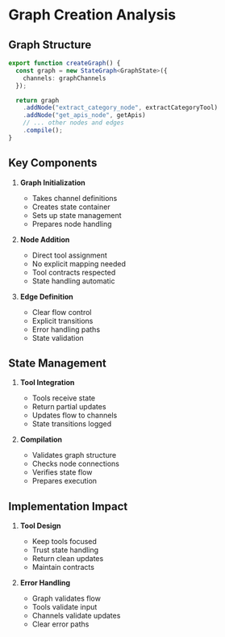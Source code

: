 # Graph Creation Analysis

## Graph Structure
```typescript
export function createGraph() {
  const graph = new StateGraph<GraphState>({
    channels: graphChannels
  });

  return graph
    .addNode("extract_category_node", extractCategoryTool)
    .addNode("get_apis_node", getApis)
    // ... other nodes and edges
    .compile();
}
```

## Key Components
1. **Graph Initialization**
   - Takes channel definitions
   - Creates state container
   - Sets up state management
   - Prepares node handling

2. **Node Addition**
   - Direct tool assignment
   - No explicit mapping needed
   - Tool contracts respected
   - State handling automatic

3. **Edge Definition**
   - Clear flow control
   - Explicit transitions
   - Error handling paths
   - State validation

## State Management
1. **Tool Integration**
   - Tools receive state
   - Return partial updates
   - Updates flow to channels
   - State transitions logged

2. **Compilation**
   - Validates graph structure
   - Checks node connections
   - Verifies state flow
   - Prepares execution

## Implementation Impact
1. **Tool Design**
   - Keep tools focused
   - Trust state handling
   - Return clean updates
   - Maintain contracts

2. **Error Handling**
   - Graph validates flow
   - Tools validate input
   - Channels validate updates
   - Clear error paths 